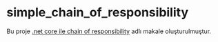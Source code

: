 # simple_chain_of_responsibility
Bu proje [.net core ile chain of responsibility](https://emrebalcii.medium.com/net-core-ile-chain-of-responsibility-pattern-6e4d339d4ec0) adlı makale oluşturulmuştur.
